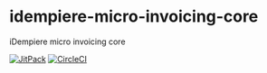 # idempiere-micro-invoicing-core
iDempiere micro invoicing core

[![JitPack](https://jitpack.io/v/iDempiere-micro/idempiere-micro-invoicing-core.svg)](https://jitpack.io/#iDempiere-micro/idempiere-micro-invoicing-core)
[![CircleCI](https://circleci.com/gh/iDempiere-micro/idempiere-micro-invoicing-core.svg?style=svg)](https://circleci.com/gh/iDempiere-micro/idempiere-micro-invoicing-core)
